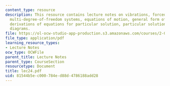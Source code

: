 ```yaml
---
content_type: resource
description: This resource contains lecture notes on vibrations, forced response of
  multi-degree-of-freedom systems, equations of motion, general form of solution,
  derivations of equations for particular solution, particular solution, and response
  diagrams.
file: https://ol-ocw-studio-app-production.s3.amazonaws.com/courses/2-003j-dynamics-and-control-i-spring-2007/81544b5ec000784ed88d4786188add28_lec24.pdf
file_type: application/pdf
learning_resource_types:
- Lecture Notes
ocw_type: OCWFile
parent_title: Lecture Notes
parent_type: CourseSection
resourcetype: Document
title: lec24.pdf
uid: 81544b5e-c000-784e-d88d-4786188add28
---
```

